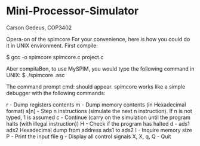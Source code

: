 # Mini-Processor-Simulator

Carson Gedeus, COP3402

Opera-on of the spimcore
For your convenience, here is how you could do it in UNIX environment. First compile:

$ gcc -o spimcore spimcore.c project.c

Aber compilaBon, to use MySPIM, you would type the following command in UNIX:
$ ./spimcore <filename>.asc

The command prompt
cmd:
should appear. spimcore works like a simple debugger with the following commands:

r - Dump registers contents
m - Dump memory contents (in Hexadecimal format)
s[n] - Step n instructions (simulate the next n instruction). If n is not typed, 1 is assumed
c - Continue (carry on the simulation until the program halts (with illegal instruction))
H - Check if the program has halted
d - ads1 ads2 Hexadecimal dump from address ads1 to ads2
I - Inquire memory size
P - Print the input file
g - Display all control signals
X, X, q, Q - Quit